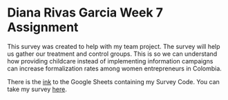 

# Diana Rivas Garcia Week 7 Assignment 

This survey was created to help with my team project. The survey will help us gather our treatment and control groups. This is so we can understand how providing childcare instead of implementing information campaigns can increase formalization rates among women entrepreneurs in Colombia. 

There is the [ink](https://docs.google.com/spreadsheets/d/1lUcD-anGc1KC49isVP0eT_lrmbJWi62vuB2oZSCRVD4/edit#gid=64849566) to the Google Sheets containing my Survey Code. You can take my survey [here](https://gui2de.surveycto.com/collect/diana_rivas_garcia_w07_?caseid=).
